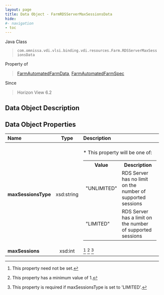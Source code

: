 ```yaml
---
layout: page
title: Data Object - FarmRDSServerMaxSessionsData
hide:
#- navigation
- toc
---
```






Java Class
> `com.omnissa.vdi.vlsi.binding.vdi.resources.Farm.RDSServerMaxSessionsData`

Property of
> [FarmAutomatedFarmData](vdi.resources.Farm.AutomatedFarmData.md#field_detail), [FarmAutomatedFarmSpec](vdi.resources.Farm.AutomatedFarmSpec.md#field_detail)

Since
> Horizon View 6.2


## Data Object Description

## Data Object Properties

 Name | Type | Description
:---|:---:|:---
**maxSessionsType**|  xsd:string| <br>* This property will be one of:<br><table><tr><th>Value</th><th>Description</th></tr><tr><td>"UNLIMITED"</td><td>RDS Server has no limit on the number of supported sessions</td></tr><tr><td>"LIMITED"</td><td>RDS Server has a limit on the number of supported sessions</td></tr></table>
**maxSessions**|  xsd:int| [^1] [^8] [^9]


 


[^1]: This property need not be set.
[^8]: This property has a minimum value of 1.
[^9]: This property is required if maxSessionsType is set to 'LIMITED'.